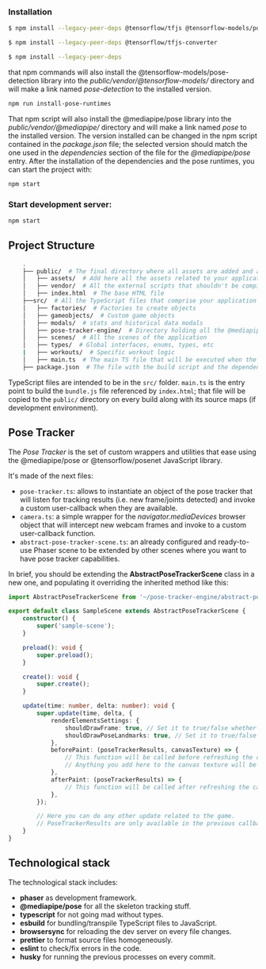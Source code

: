### Installation

```bash
$ npm install --legacy-peer-deps @tensorflow/tfjs @tensorflow-models/posenet

$ npm install --legacy-peer-deps @tensorflow/tfjs-converter

$ npm install --legacy-peer-deps

```
that npm commands will also install the @tensorflow-models/pose-detection library into the _public/vendor/@tensorflow-models/_ directory and will make a link named _pose-detection_ to the installed version.


```bash
npm run install-pose-runtimes
```

That npm script will also install the @mediapipe/pose library into the _public/vendor/@mediapipe/_ directory and will make a link named _pose_ to the installed version. The version installed can be changed in the npm script contained in the _package.json_ file; the selected version should match the one used in the _dependencies_ section of the file for the _@mediapipe/pose_ entry.
After the installation of the dependencies and the pose runtimes, you can start the project with:
```bash
npm start
```
### Start development server:

```bash
npm start
```

## Project Structure

```bash
    .
    ├── public/  # The final directory where all assets are added and also where the final bundle.js will be store
    │   ├── assets/  # Add here all the assets related to your application
    │   ├── vendor/  # All the external scripts that shouldn't be compiled; mostly to hold the @mediapipe/pose WASM runtimes
    │   ├── index.html  # The base HTML file
    ├──src/  # All the TypeScript files that comprise your application
    │   ├── factories/  # Factories to create objects
    │   ├── gameobjects/  # Custom game objects
    │   ├── modals/  # stats and historical data modals
    │   ├── pose-tracker-engine/  # Directory holding all the @mediapipe/pose wrappers and utilities made for the application    
    │   ├── scenes/  # All the scenes of the application
    │   ├── types/  # Global interfaces, enums, types, etc
    |   ├── workouts/  # Specific workout logic
    │   ├── main.ts  # The main TS file that will be executed when the application runs
    ├── package.json  # The file with the build script and the dependencies
```

TypeScript files are intended to be in the `src/` folder. `main.ts` is the entry point to build the `bundle.js` file
referenced by `index.html`; that file will be copied to the `public/` directory on every build along with its source
maps (if development environment).

## Pose Tracker

The _Pose Tracker_ is the set of custom wrappers and utilities that ease using the @mediapipe/pose  or @tensorflow/posenet JavaScript library.

It's made of the next files:

- `pose-tracker.ts`: allows to instantiate an object of the pose tracker that will listen for tracking results (i.e. new
  frame/joints detected) and invoke a custom user-callback when they are available.
- `camera.ts`: a simple wrapper for the _navigator.mediaDevices_ browser object that will intercept new webcam frames
  and invoke to a custom user-callback function.
- `abstract-pose-tracker-scene.ts`: an already configured and ready-to-use Phaser scene to be extended by other scenes
  where you want to have pose tracker capabilities.

In brief, you should be extending the **AbstractPoseTrackerScene** class in a new one, and populating it overriding the
inherited method like this:

```typescript
import AbstractPoseTrackerScene from '~/pose-tracker-engine/abstract-pose-tracker-scene';

export default class SampleScene extends AbstractPoseTrackerScene {
    constructor() {
        super('sample-scene');
    }

    preload(): void {
        super.preload();
    }

    create(): void {
        super.create();
    }

    update(time: number, delta: number): void {
        super.update(time, delta, {
            renderElementsSettings: {
                shouldDrawFrame: true, // Set it to true/false whether you want to render the camera frame in the canvas texture
                shouldDrawPoseLandmarks: true, // Set it to true/false whether you want to render the pose landmarks (joints) along with their connections in the canvas texture
            },
            beforePaint: (poseTrackerResults, canvasTexture) => {
                // This function will be called before refreshing the canvas texture.
                // Anything you add here to the canvas texture will be rendered.
            },
            afterPaint: (poseTrackerResults) => {
                // This function will be called after refreshing the canvas texture.
            },
        });

        // Here you can do any other update related to the game.
        // PoseTrackerResults are only available in the previous callbacks, though.
    }
}
```

## Technological stack

The technological stack includes:

- **phaser** as development framework.
- **@mediapipe/pose** for all the skeleton tracking stuff.
- **typescript** for not going mad without types.
- **esbuild** for bundling/transpile TypeScript files to JavaScript.
- **browsersync** for reloading the dev server on every file changes.
- **prettier** to format source files homogeneously.
- **eslint** to check/fix errors in the code.
- **husky** for running the previous processes on every commit.
